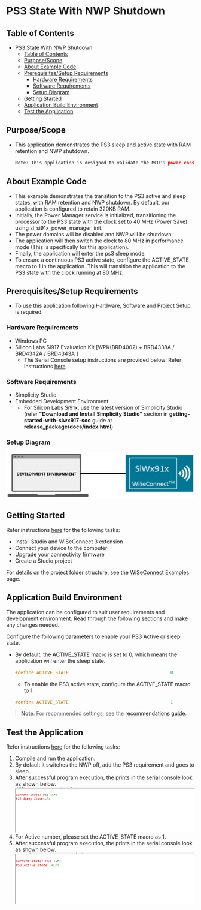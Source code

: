 # PS3 State With NWP Shutdown

## Table of Contents

- [PS3 State With NWP Shutdown](#ps3-state-with-nwp-shutdown)
  - [Table of Contents](#table-of-contents)
  - [Purpose/Scope](#purposescope)
  - [About Example Code](#about-example-code)
  - [Prerequisites/Setup Requirements](#prerequisitessetup-requirements)
    - [Hardware Requirements](#hardware-requirements)
    - [Software Requirements](#software-requirements)
    - [Setup Diagram](#setup-diagram)
  - [Getting Started](#getting-started)
  - [Application Build Environment](#application-build-environment)
  - [Test the Application](#test-the-application)

## Purpose/Scope

- This application demonstrates the PS3 sleep and active state with RAM retention and NWP shutdown. 
  ```c
  Note: This application is designed to validate the MCU's power consumption values specified in the datasheet, and thus contain meticulous optimizations. This application should not be taken as reference for a real-time use case project bring up. This application does not support wake-up sources.
  ```

## About Example Code
- This example demonstrates the transition to the PS3 active and sleep states, with RAM retention and NWP shutdown. By default, our application is configured to retain 320KB RAM.
- Initially, the Power Manager service is initialized, transitioning the processor to the PS3 state with the clock set to 40 MHz (Power Save) using sl_si91x_power_manager_init.
- The power domains will be disabled and NWP will be shutdown.
- The application will then switch the clock to 80 MHz in performance mode (This is specifically for this application).
- Finally, the application will enter the ps3 sleep mode.
- To ensure a continuous PS3 active state, configure the ACTIVE_STATE macro to 1 in the application. This will transition the application to the PS3 state with the clock running at 80 MHz.

## Prerequisites/Setup Requirements

- To use this application following Hardware, Software and Project Setup is required.

### Hardware Requirements

- Windows PC
- Silicon Labs Si917 Evaluation Kit [WPK(BRD4002) + BRD4338A / BRD4342A / BRD4343A ]
  - The Serial Console setup instructions are provided below:
Refer instructions [here](https://docs.silabs.com/wiseconnect/latest/wiseconnect-developers-guide-developing-for-silabs-hosts/#console-input-and-output).

### Software Requirements

- Simplicity Studio
- Embedded Development Environment
  - For Silicon Labs Si91x, use the latest version of Simplicity Studio (refer **"Download and Install Simplicity Studio"** section in **getting-started-with-siwx917-soc** guide at **release_package/docs/index.html**)

### Setup Diagram

![Figure: Introduction](resources/readme/setupdiagram.png)

## Getting Started

Refer instructions [here](https://docs.silabs.com/wiseconnect/latest/wiseconnect-getting-started/) for the following tasks:

- Install Studio and WiSeConnect 3 extension
- Connect your device to the computer
- Upgrade your connectivity firmware
- Create a Studio project

For details on the project folder structure, see the [WiSeConnect Examples](https://docs.silabs.com/wiseconnect/latest/wiseconnect-examples/#example-folder-structure) page.

## Application Build Environment

The application can be configured to suit user requirements and development environment. Read through the following sections and make any changes needed.

Configure the following parameters to enable your PS3 Active or sleep state.

  - By default, the ACTIVE_STATE macro is set to 0, which means the application will enter the sleep state.

    ```c
    #define ACTIVE_STATE                                      0 
    ```

    - To enable the PS3 active state, configure the ACTIVE_STATE macro to 1.

    ```c
    #define ACTIVE_STATE                                      1
    ```

> **Note**: For recommended settings, see the [recommendations guide](https://docs.silabs.com/wiseconnect/latest/wiseconnect-developers-guide-prog-recommended-settings/).

## Test the Application

Refer instructions [here](https://docs.silabs.com/wiseconnect/latest/wiseconnect-getting-started/) for the following tasks:

1. Compile and run the application.
2. By default it switches the NWP off, add the PS3 requirement and goes to sleep.
3. After successful program execution, the prints in the serial console look as shown below.
  ![Figure: PS3 Sleep State](resources/readme/ps3_sleep_state.png)
4. For Active number, please set the ACTIVE_STATE macro as 1.
5. After successful program execution, the prints in the serial console look as shown below.
  ![Figure: PS3 Active State](resources/readme/ps3_active_state.png)
